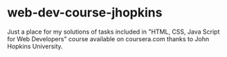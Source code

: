 # web-dev-course-jhopkins
Just a place for my solutions of tasks included in "HTML, CSS, Java Script for Web Developers" course available on coursera.com thanks to John Hopkins University.
